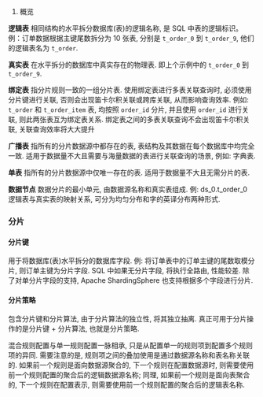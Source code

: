 1. 概览

**逻辑表**
相同结构的水平拆分数据库(表)的逻辑名称, 是 SQL 中表的逻辑标识。例：订单数据根据主键尾数拆分为 10 张表, 分别是 `t_order_0` 到 `t_order_9`, 他们的逻辑表名为 `t_order`.

**真实表**
在水平拆分的数据库中真实存在的物理表. 即上个示例中的 `t_order_0` 到 `t_order_9`.

**绑定表**
指分片规则一致的一组分片表. 使用绑定表进行多表关联查询时, 必须使用分片键进行关联, 否则会出现笛卡尔积关联或跨库关联, 从而影响查询效率. 例如: `t_order` 和 `t_order_item` 表, 均按照 `order_id` 分片, 并且使用 `order_id` 进行关联, 则此两张表互为绑定表关系. 绑定表之间的多表关联查询不会出现笛卡尔积关联, 关联查询效率将大大提升

**广播表**
指所有的分片数据源中都存在的表, 表结构及其数据在每个数据库中均完全一致. 适用于数据量不大且需要与海量数据的表进行关联查询的场景, 例如: 字典表.

**单表**
指所有的分片数据源中仅唯一存在的表. 适用于数据量不大且无需分片的表.

**数据节点**
数据分片的最小单元, 由数据源名称和真实表组成. 例: ds_0.t_order_0 逻辑表与真实表的映射关系, 可分为均匀分布和字的英译分布两种形式.

### 分片
#### 分片键
用于将数据库(表)水平拆分的数据库字段. 例: 将订单表中的订单主键的尾数取模分片, 则订单主键为分片字段. SQL 中如果无分片字段, 将执行全路由, 性能较差. 除了对单分片字段的支持, Apache ShardingSphere 也支持根据多个字段进行分片.

#### 分片策略
包含分片键和分片算法, 由于分片算法的独立性, 将其独立抽离. 真正可用于分片操作的是分片键 + 分片算法, 也就是分片策略.

混合规则配置与单一规则配置一脉相承, 只是从配置单一的规则项到配置多个规则项的异同.
需要注意的是, 规则项之间的叠加使用是通过数据源名称和表名称关联的. 如果前一个规则是面向数据源聚合的, 下一个规则在配置数据源时, 则需要使用前一个规则配置的聚合后的逻辑数据源名称; 同理, 如果前一个规则是面向表聚合的, 下一个规则在配置表示, 则需要使用前一个规则配置的聚合后的逻辑表名称.
